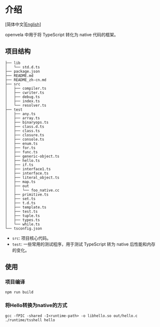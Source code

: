 # 介绍

[简体中文|[English](./README.md)]

openvela 中用于将 TypeScript 转化为 native 代码的框架。

## 项目结构

```tree
├── lib
│   └── std.d.ts
├── package.json
├── README.md
├── README_zh-cn.md
├── src
│   ├── compiler.ts
│   ├── cwriter.ts
│   ├── debug.ts
│   ├── index.ts
│   └── resolver.ts
├── test
│   ├── any.ts
│   ├── array.ts
│   ├── binaryops.ts
│   ├── class.d.ts
│   ├── class.ts
│   ├── closure.ts
│   ├── console.ts
│   ├── enum.ts
│   ├── for.ts
│   ├── func.ts
│   ├── generic-object.ts
│   ├── hello.ts
│   ├── if.ts
│   ├── interface1.ts
│   ├── interface.ts
│   ├── literal_object.ts
│   ├── map.ts
│   ├── out
│   │   └── foo_native.cc
│   ├── primitive.ts
│   ├── set.ts
│   ├── t.d.ts
│   ├── template.ts
│   ├── test.ts
│   ├── tuple.ts
│   ├── types.ts
│   └── while.ts
└── tsconfig.json
```

* `src`: 项目核心代码。
* `test`: 一些常用的测试程序，用于测试 TypeScript 转为 native 后性能和内存的变化。

## 使用

### 项目编译

```
npm run build
```

### 将Hello转换为native的方式

```
gcc -fPIC -shared -I<runtime-path> -o libhello.so out/hello.c
./runtime/tsshell hello
```
